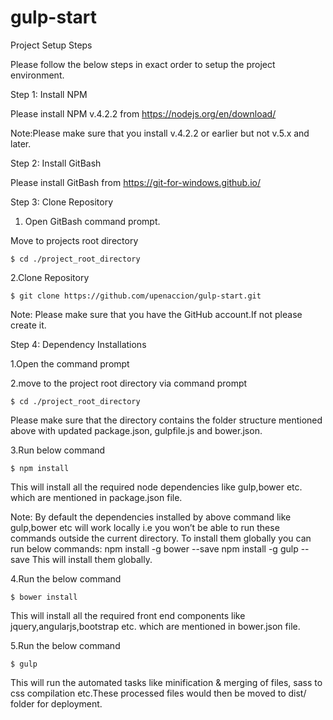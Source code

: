 # gulp-start
Project Setup Steps

Please follow the below steps in exact order to setup the project environment.

 Step 1: Install NPM
 
 Please install NPM v.4.2.2 from https://nodejs.org/en/download/
 
 Note:Please make sure that you install v.4.2.2 or earlier but not v.5.x and later.

 Step 2: Install GitBash

 Please install GitBash from  https://git-for-windows.github.io/

 Step 3: Clone Repository

 1. Open GitBash command prompt.

 Move to projects root directory

 ```$ cd ./project_root_directory```

 2.Clone Repository

 ```$ git clone https://github.com/upenaccion/gulp-start.git```

 Note: Please make sure that you have the GitHub account.If not please create it.

Step 4: Dependency Installations

 1.Open the command prompt

 2.move to the project root directory via command prompt
 
 ```$ cd ./project_root_directory```

 Please make sure that the directory contains the folder structure mentioned above with updated package.json, gulpfile.js and bower.json.
 
 3.Run below command

 ```$ npm install```

 This will install all the required node dependencies like gulp,bower etc. which are mentioned in package.json file. 

Note: By default the dependencies installed by above command like gulp,bower etc will work locally i.e you won’t be able to run these commands outside the current directory.
To install them globally you can run below commands:
npm install -g bower --save
npm install -g gulp --save
This will install them globally.


 4.Run the below command


 ```$ bower install```

 This will install all the required front end components like jquery,angularjs,bootstrap etc.  which are mentioned in bower.json file.

 5.Run the below command


 ```$ gulp```

 This will run the automated tasks like minification & merging of files, sass to css compilation etc.These processed files would then be moved to dist/ folder for deployment. 
 
